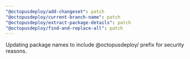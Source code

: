 ```yaml
---
"@octopusdeploy/add-changeset": patch
"@octopusdeploy/current-branch-name": patch
"@octopusdeploy/extract-package-details": patch
"@octopusdeploy/find-and-replace-all": patch
---
```


Updating package names to include @octopusdeploy/ prefix for security reasons.
